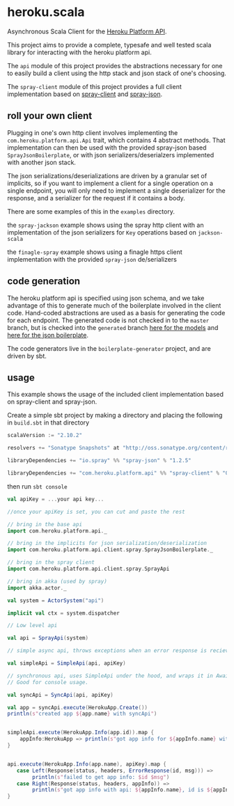 # heroku.scala

Asynchronous Scala Client for the [Heroku Platform API](https://devcenter.heroku.com/articles/platform-api-reference).

This project aims to provide a complete, typesafe and well tested scala library for interacting with the heroku platform api. 

The `api` module of this project provides the abstractions necessary for one to easily build a client using the http stack and json stack of one's choosing. 

The `spray-client` module of this project provides a full client implementation based on [spray-client](https://github.com/spray/spray) and [spray-json](https://github.com/spray/spray-json).

## roll your own client

Plugging in one's own http client involves implementing the `com.heroku.platform.api.Api` trait, which contains 4 abstract methods. That implementation can then be used with the provided spray-json based `SprayJsonBoilerplate`, or with json serializers/deserialzers implemented with another json stack.

The json serializations/deserializations are driven by a granular set of implicits, so if you want to implement a client for a single operation on a single endpoint, you will only need to implement a single deserializer for the response, and a serializer for the request if it contains a body.

There are some examples of this in the `examples` directory.

the `spray-jackson` example shows using the spray http client with an implementation of the json serializers for `Key` operations based on `jackson-scala`

the `finagle-spray` example shows using a finagle https client implementation with the provided `spray-json` de/serializers

## code generation

The heroku platform api is specified using json schema, and we take advantage of this to generate much of the boilerplate involved in the client code. Hand-coded abstractions are used as a basis for generating the code for each endpoint. The generated code is not checked in to the `master` branch, but is checked into the `generated` branch [here for the models](https://github.com/heroku/heroku.scala/tree/generated/api/src_managed/main/scala/com/heroku/platform/api) and [here for the json boilerplate](https://github.com/heroku/heroku.scala/blob/generated/spray-client/src_managed/main/scala/com/heroku/platform/api/client/spray/SprayJsonBoilerplate.scala).

The code generators live in the `boilerplate-generator` project, and are driven by sbt.

## usage

This example shows the usage of the included client implementation based on spray-client and spray-json. 

Create a simple sbt project by making a directory and placing the following in `build.sbt` in that directory

```scala
scalaVersion := "2.10.2"

resolvers += "Sonatype Snapshots" at "http://oss.sonatype.org/content/repositories/snapshots/"

libraryDependencies += "io.spray" %% "spray-json" % "1.2.5"

libraryDependencies += "com.heroku.platform.api" %% "spray-client" % "0.0.1-SNAPSHOT"
```

then run `sbt console`

```scala
val apiKey = ...your api key...

//once your apiKey is set, you can cut and paste the rest

// bring in the base api
import com.heroku.platform.api._

// bring in the implicits for json serialization/deserialization
import com.heroku.platform.api.client.spray.SprayJsonBoilerplate._

// bring in the spray client
import com.heroku.platform.api.client.spray.SprayApi

// bring in akka (used by spray)
import akka.actor._

val system = ActorSystem("api")

implicit val ctx = system.dispatcher

// Low level api

val api = SprayApi(system)

// simple async api, throws exceptions when an error response is recieved

val simpleApi = SimpleApi(api, apiKey)

// synchronous api, uses SimpleApi under the hood, and wraps it in Await.
// Good for console usage.

val syncApi = SyncApi(api, apiKey)

val app = syncApi.execute(HerokuApp.Create())
println(s"created app ${app.name} with syncApi")


simpleApi.execute(HerokuApp.Info(app.id)).map {
    appInfo:HerokuApp => println(s"got app info for ${appInfo.name} with simpleApi")
}


api.execute(HerokuApp.Info(app.name), apiKey).map {
   case Left(Response(status, headers, ErrorResponse(id, msg))) => 
        println(s"failed to get app info: $id $msg")
   case Right(Response(status, headers, appInfo)) =>
        println(s"got app info with api: ${appInfo.name}, id is ${appInfo.id}")
}

```

